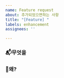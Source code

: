 ```yaml
---
name: Feature request
about: 추가되었으면하는 사항
title: "[Feature] "
labels: enhancement
assignees: ''

---
```


### 📬무엇을 



### 🤔왜?
